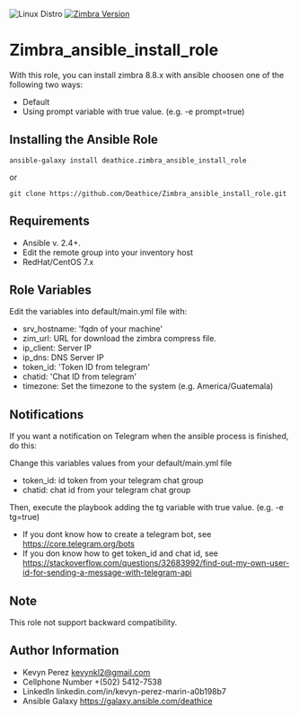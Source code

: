 ![Linux Distro](https://img.shields.io/badge/platform-CentOS%20%7C%20Red%20Hat-blue.svg)
[![Zimbra Version](https://img.shields.io/badge/Zimbra-8.8.15-blue.svg)](https://www.zimbra.com/downloads/zimbra-collaboration-open-source/)

Zimbra_ansible_install_role
=========

With this role, you can install zimbra 8.8.x with ansible choosen one of the following two ways:

- Default
- Using prompt variable with true value. (e.g. -e prompt=true)

Installing the Ansible Role
---------------------------

```
ansible-galaxy install deathice.zimbra_ansible_install_role
```

or

```
git clone https://github.com/Deathice/Zimbra_ansible_install_role.git
```

Requirements
------------

- Ansible v. 2.4+.
- Edit the remote group into your inventory host
- RedHat/CentOS 7.x

Role Variables
--------------

Edit the variables into default/main.yml file with:

- srv_hostname: 'fqdn of your machine'
- zim_url: URL for download the zimbra compress file.
- ip_client: Server IP
- ip_dns: DNS Server IP
- token_id: 'Token ID from telegram'
- chatid: 'Chat ID from telegram'
- timezone: Set the timezone to the system (e.g. America/Guatemala)

Notifications
-------------

If you want a notification on Telegram when the ansible process is finished, do this:

Change this variables values from your default/main.yml file

- token_id: id token from your telegram chat group
- chatid: chat id from your telegram chat group

Then, execute the playbook adding the tg variable with true value. (e.g. -e tg=true)

- If you dont know how to create a telegram bot, see https://core.telegram.org/bots
- If you don know how to get token_id and chat id, see https://stackoverflow.com/questions/32683992/find-out-my-own-user-id-for-sending-a-message-with-telegram-api

## Note
This role not support backward compatibility.


Author Information
------------------

- Kevyn Perez kevynkl2@gmail.com
- Cellphone Number +(502) 5412-7538
- LinkedIn linkedin.com/in/kevyn-perez-marin-a0b198b7
- Ansible Galaxy https://galaxy.ansible.com/deathice
